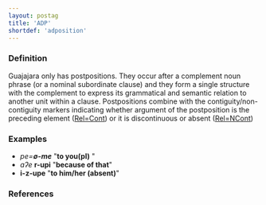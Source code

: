 ```yaml
---
layout: postag
title: 'ADP'
shortdef: 'adposition'
---
```


### Definition

Guajajara only has postpositions.
They occur after a complement noun phrase (or a nominal subordinate clause) and they form a single structure with the complement to express its grammatical and semantic relation to another unit within a clause.
Postpositions combine with the contiguity/non-contiguity markers indicating whether argument of the postposition is the preceding element ([Rel=Cont]()) 
or it is discontinuous or absent ([Rel=NCont]())


### Examples

- _pe=<b>∅-me</b>_ "<b>to you(pl)</b> "
- _aʔe_ <b>r-upi</b> "<b>because of that</b>"
- <b>i-z-upe</b> "<b>to him/her (absent)</b>"



### References


<!-- Interlanguage links updated St lis 3 20:58:07 CET 2021 -->
